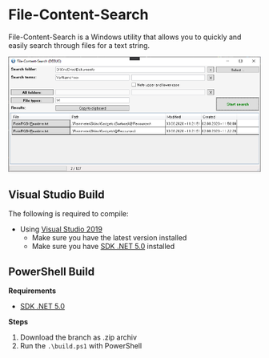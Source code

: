 # File-Content-Search

File-Content-Search is a Windows utility that allows you to quickly and easily search through files for a text string.

![Preview](https://github.com/DocBrown101/FileContentSearch/blob/main/docs/screenshot.png)

## Visual Studio Build

The following is required to compile:

- Using [Visual Studio 2019](https://visualstudio.microsoft.com/vs/)
  - Make sure you have the latest version installed
  - Make sure you have [SDK .NET 5.0](https://dotnet.microsoft.com/download/dotnet/5.0) installed

## PowerShell Build

__Requirements__
- [SDK .NET 5.0](https://dotnet.microsoft.com/download/dotnet/5.0)

__Steps__
1. Download the branch as .zip archiv
2. Run the `.\build.ps1` with PowerShell

